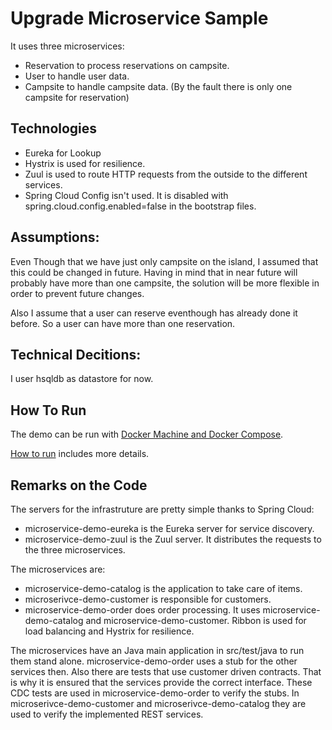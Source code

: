 Upgrade Microservice Sample
==============

It uses three microservices:
- Reservation to process reservations on campsite.
- User to handle user data.
- Campsite to handle campsite data. (By the fault there is only one campsite for reservation)

Technologies
------------

- Eureka for Lookup
- Hystrix is used for resilience.
- Zuul is used to route HTTP requests from the outside to the
  different services.
- Spring Cloud Config isn't used. It is disabled with
  spring.cloud.config.enabled=false in the bootstrap files.

Assumptions:
------------
Even Though that we have just only campsite on the island, I assumed that this could be changed in future. Having in mind that in near future will probably have more than one campsite, the solution will be more flexible in order to prevent future changes.

Also I assume that a user can reserve eventhough has already done it before. So a user can have more than one reservation.

Technical Decitions:
------------

I user hsqldb as datastore for now.

How To Run
----------

The demo can be run with [Docker Machine and Docker
Compose](docker/README.md).

[How to run](HOW-TO-RUN.md) includes more details.


Remarks on the Code
-------------------

The servers for the infrastruture are pretty simple thanks to Spring Cloud:

- microservice-demo-eureka is the Eureka server for service discovery.
- microservice-demo-zuul is the Zuul server. It distributes the requests to the three microservices.

The microservices are: 
- microservice-demo-catalog is the application to take care of items.
- microserivce-demo-customer is responsible for customers.
- microservice-demo-order does order processing. It uses microservice-demo-catalog and microservice-demo-customer. Ribbon is used for load balancing and Hystrix for resilience.


The microservices have an Java main application in src/test/java to run them stand alone. microservice-demo-order uses a stub for the other services then. Also there are tests that use customer driven contracts. That is why it is ensured that the services provide the correct interface. These CDC tests are used in microservice-demo-order to verify the stubs. In microserivce-demo-customer and microserivce-demo-catalog they are used to verify the implemented REST services.
